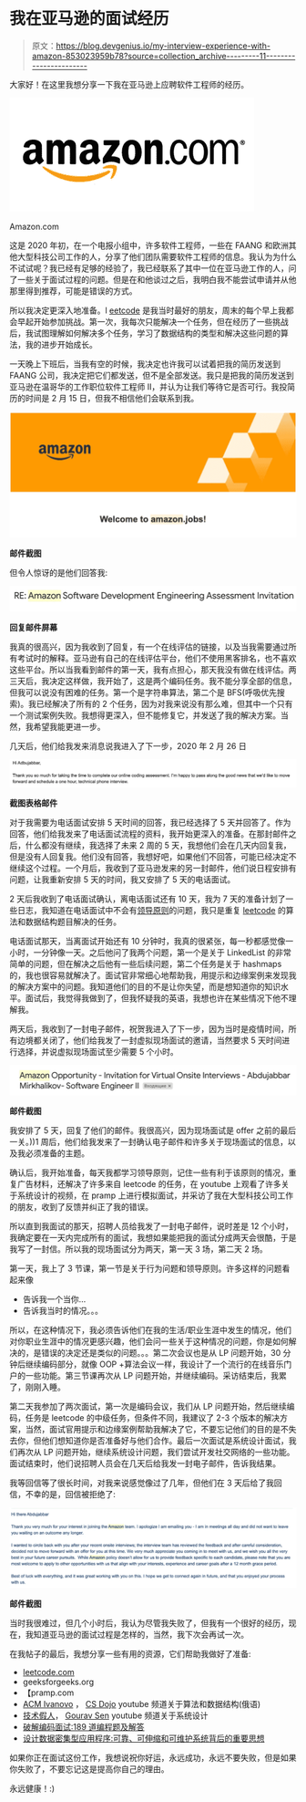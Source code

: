 # 我在亚马逊的面试经历

> 原文：<https://blog.devgenius.io/my-interview-experience-with-amazon-853023959b78?source=collection_archive---------11----------------------->

大家好！在这里我想分享一下我在亚马逊上应聘软件工程师的经历。

![](img/5e2d99a68132385995fdac6e89bb11d7.png)

Amazon.com

这是 2020 年初，在一个电报小组中，许多软件工程师，一些在 FAANG 和欧洲其他大型科技公司工作的人，分享了他们团队需要软件工程师的信息。我认为为什么不试试呢？我已经有足够的经验了，我已经联系了其中一位在亚马逊工作的人，问了一些关于面试过程的问题。但是在和他谈过之后，我明白我不能尝试申请并从他那里得到推荐，可能是错误的方式。

所以我决定更深入地准备。l [eetcode](https://leetcode.com) 是我当时最好的朋友，周末的每个早上我都会早起开始参加挑战。第一次，我每次只能解决一个任务，但在经历了一些挑战后，我试图理解如何解决多个任务，学习了数据结构的类型和解决这些问题的算法，我的进步开始成长。

一天晚上下班后，当我有空的时候，我决定也许我可以试着把我的简历发送到 FAANG 公司，我决定把它们都发送，但不是全部发送。我只是把我的简历发送到亚马逊在温哥华的工作职位软件工程师 II，并认为让我们等待它是否可行。我投简历的时间是 2 月 15 日，但我不相信他们会联系到我。

![](img/32592994a42dc416ec86a5c7be9877b2.png)

**邮件截图**

但令人惊讶的是他们回答我:

![](img/6ba4b554ef710f2f87ad092c60c6c743.png)

**回复邮件屏幕**

我真的很高兴，因为我收到了回复，有一个在线评估的链接，以及当我需要通过所有考试时的解释。亚马逊有自己的在线评估平台，他们不使用黑客排名，也不喜欢这些平台。所以当我看到邮件的第一天，我有点担心，那天我没有做在线评估。两三天后，我决定这样做，我开始了，这是两个编码任务。我不能分享全部的信息，但我可以说没有困难的任务。第一个是字符串算法，第二个是 BFS(呼吸优先搜索)。我已经解决了所有的 2 个任务，因为对我来说没有那么难，但其中一个只有一个测试案例失败。我想得更深入，但不能修复它，并发送了我的解决方案。当然，我希望我能更进一步。

几天后，他们给我发来消息说我进入了下一步，2020 年 2 月 26 日

![](img/8d15c9d7363e3a303abd16fd4cc15b91.png)

**截图表格邮件**

对于我需要为电话面试安排 5 天时间的回答，我已经选择了 5 天并回答了。作为回答，他们给我发来了电话面试流程的资料，我开始更深入的准备。在那封邮件之后，什么都没有继续，我选择了未来 2 周的 5 天，我想他们会在几天内回复我，但是没有人回复我。他们没有回答，我想好吧，如果他们不回答，可能已经决定不继续这个过程。一个月后，我收到了亚马逊发来的另一封邮件，他们说日程安排有问题，让我重新安排 5 天的时间，我又安排了 5 天的电话面试。

2 天后我收到了电话面试确认，离电话面试还有 10 天，我为 7 天的准备计划了一些日志，我知道在电话面试中不会有[领导原则](https://www.amazon.jobs/en/principles)的问题，我只是重复 [leetcode](https://leetcode.com) 的算法和数据结构题目解决的任务。

电话面试那天，当离面试开始还有 10 分钟时，我真的很紧张，每一秒都感觉像一小时，一分钟像一天。之后他问了我两个问题，第一个是关于 LinkedList 的非常简单的问题，但在解决之后他有一些后续问题，第二个任务是关于 hashmaps 的，我也很容易就解决了。面试官非常细心地帮助我，用提示和边缘案例来发现我的解决方案中的问题。我知道他们的目的不是让你失望，而是想知道你的知识水平。面试后，我觉得我做到了，但我怀疑我的英语，我想也许在某些情况下他不理解我。

两天后，我收到了一封电子邮件，祝贺我进入了下一步，因为当时是疫情时间，所有边境都关闭了，他们给我发了一封虚拟现场面试的邀请，当然要求 5 天时间进行选择，并说虚拟现场面试至少需要 5 个小时。

![](img/3538c7796cdaac5c793cee8bc769d268.png)

**邮件截图**

我安排了 5 天，回复了他们的邮件。我很高兴，因为现场面试是 offer 之前的最后一关。))1 周后，他们给我发来了一封确认电子邮件和许多关于现场面试的信息，以及我必须准备的主题。

确认后，我开始准备，每天我都学习领导原则，记住一些有利于该原则的情况，重复广告材料，还解决了许多来自 leetcode 的任务，在 youtube 上观看了许多关于系统设计的视频，在 pramp 上进行模拟面试，并采访了我在大型科技公司工作的朋友，收到了反馈并纠正了我的错误。

所以直到我面试的那天，招聘人员给我发了一封电子邮件，说时差是 12 个小时，我确定要在一天内完成所有的面试，我想如果能把我的面试分成两天会很酷，于是我写了一封信。所以我的现场面试分为两天，第一天 3 场，第二天 2 场。

第一天，我上了 3 节课，第一节是关于行为问题和领导原则。许多这样的问题看起来像

*   告诉我一个当你…
*   告诉我当时的情况。。。

所以，在这种情况下，我必须告诉他们在我的生活/职业生涯中发生的情况，他们对你职业生涯中的情况更感兴趣，他们会问一些关于这种情况的问题，你是如何解决的，是错误的决定还是类似的问题。。。第二次会议也是从 LP 问题开始，30 分钟后继续编码部分，就像 OOP +算法会议一样，我设计了一个流行的在线音乐门户的一些功能。第三节课再次从 LP 问题开始，并继续编码。采访结束后，我累了，刚刚入睡。

第二天我参加了两次面试，第一次是编码会议，我们从 LP 问题开始，然后继续编码，任务是 leetcode 的中级任务，但条件不同，我建议了 2-3 个版本的解决方案，当然，面试官用提示和边缘案例帮助我解决了它，不要忘记他们的目的是不失去你，但他们想知道你是否准备好与他们合作。最后一次面试是系统设计面试，我们再次从 LP 问题开始，继续系统设计问题，我们尝试开发社交网络的一些功能。面试结束时，他们说招聘人员会在几天后给我发一封电子邮件，告诉我结果。

我等回信等了很长时间，对我来说感觉像过了几年，但他们在 3 天后给了我回信，不幸的是，回信被拒绝了:

![](img/b82bbe9fc555c04b631a2297e335d485.png)

**邮件截图**

当时我很难过，但几个小时后，我认为尽管我失败了，但我有一个很好的经历，现在，我知道亚马逊的面试过程是怎样的，当然，我下次会再试一次。

在我帖子的最后，我想分享一些有用的资源，它们帮助我做好了准备:

*   [leetcode.com](https://leetcode.com)
*   geeksforgeeks.org
*   【pramp.com 
*   [ACM Ivanovo](https://www.youtube.com/channel/UCYYWxOGe__aCM1pF1JjPkUQ) ， [CS Dojo](https://www.youtube.com/channel/UCxX9wt5FWQUAAz4UrysqK9A) youtube 频道关于算法和数据结构(俄语)
*   [技术假人](https://www.youtube.com/channel/UCn1XnDWhsLS5URXTi5wtFTA)， [Gourav Sen](https://www.youtube.com/channel/UCRPMAqdtSgd0Ipeef7iFsKw) youtube 频道关于系统设计
*   [破解编码面试:189 道编程题及解答](https://www.amazon.com/Cracking-Coding-Interview-6th-Edition/dp/0984782850)
*   [设计数据密集型应用程序:可靠、可伸缩和可维护系统背后的重要思想](https://www.amazon.com/Designing-Data-Intensive-Applications-Reliable-Maintainable/dp/1449373321)

如果你正在面试这份工作，我想说祝你好运，永远成功，永远不要失败，但是如果你失败了，不要忘记这是提高你自己的理由。

永远健康！:)